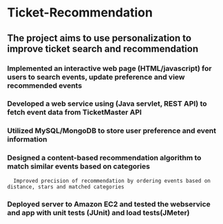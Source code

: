 # Ticket-Recommendation

## The project aims to use personalization to improve ticket search and recommendation 

### Implemented an interactive web page (HTML/javascript) for users to search events, update preference and view recommended events
### Developed a web service using (Java servlet, REST API) to fetch event data from TicketMaster API
### Utilized MySQL/MongoDB to store user preference and event information
### Designed a content-based recommendation algorithm to match similar events based on categories 
      Improved precision of recommendation by ordering events based on distance, stars and matched categories
### Deployed server to Amazon EC2 and tested the webservice and app with unit tests (JUnit) and load tests(JMeter) 
